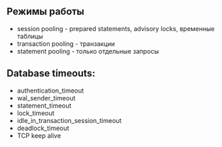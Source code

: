 ## Режимы работы
- session pooling - prepared statements, advisory locks, временные таблицы
- transaction pooling - транзакции
- statement pooling - только отдельные запросы


## Database timeouts:
- authentication_timeout
- wal_sender_timeout
- statement_timeout
- lock_timeout
- idle_in_transaction_session_timeout
- deadlock_timeout
- TCP keep alive


